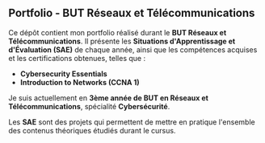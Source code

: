 ## Portfolio - BUT Réseaux et Télécommunications

Ce dépôt contient mon portfolio réalisé durant le **BUT Réseaux et Télécommunications**. Il présente les **Situations d'Apprentissage et d'Évaluation (SAE)** de chaque année, ainsi que les compétences acquises et les certifications obtenues, telles que :

- **Cybersecurity Essentials**  
- **Introduction to Networks (CCNA 1)**  

Je suis actuellement en **3ème année de BUT en Réseaux et Télécommunications**, spécialité **Cybersécurité**.  

Les **SAE** sont des projets qui permettent de mettre en pratique l'ensemble des contenus théoriques étudiés durant le cursus.



